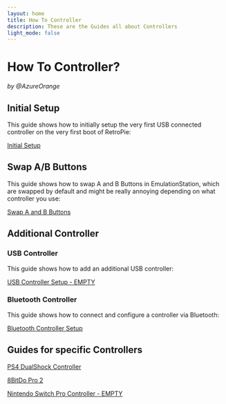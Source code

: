 ```yaml
---
layout: home
title: How To Controller
description: These are the Guides all about Controllers
light_mode: false
---
```


# How To Controller?  
_by @AzureOrange_

## Initial Setup
This guide shows how to initially setup the very first USB connected controller on the very first boot of RetroPie:

[Initial Setup](/controller/initial.md)

## Swap A/B Buttons
This guide shows how to swap A and B Buttons in EmulationStation, which are swapped by default and might be really annoying depending on what controller you use:

[Swap A and B Buttons](/controller/swap_buttons.md)

## Additional Controller

### USB Controller
This guide shows how to add an additional USB controller:

[USB Controller Setup - EMPTY](/controller/usb.md)

### Bluetooth Controller
This guide shows how to connect and configure a controller via Bluetooth:

[Bluetooth Controller Setup](/controller/bluetooth.md)

## Guides for specific Controllers

[PS4 DualShock Controller](/controller/ps4_dualshock.md)

[8BitDo Pro 2](/controller/8bitdo_pro2.md)

[Nintendo Switch Pro Controller - EMPTY](/controller/switch_pro_controller.md)
